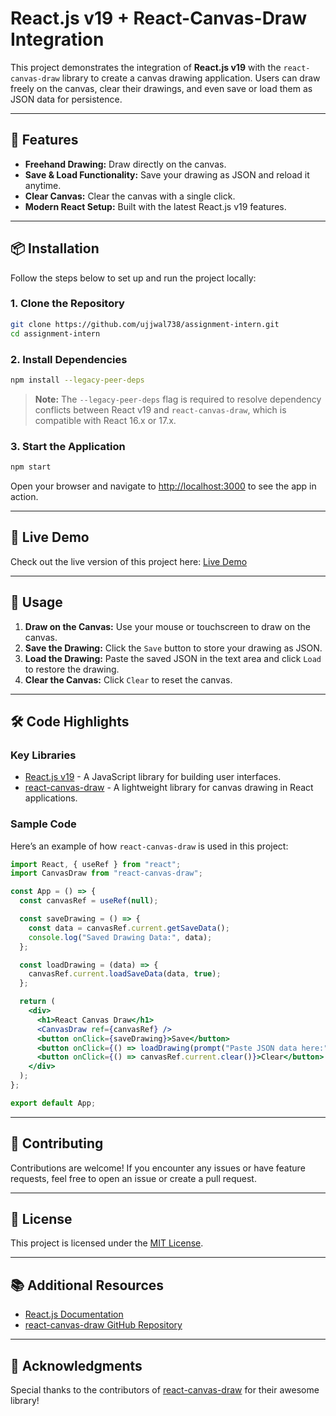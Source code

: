 # React.js v19 + React-Canvas-Draw Integration

This project demonstrates the integration of **React.js v19** with the `react-canvas-draw` library to create a canvas drawing application. Users can draw freely on the canvas, clear their drawings, and even save or load them as JSON data for persistence.

---

## 🚀 Features

- **Freehand Drawing:** Draw directly on the canvas.
- **Save & Load Functionality:** Save your drawing as JSON and reload it anytime.
- **Clear Canvas:** Clear the canvas with a single click.
- **Modern React Setup:** Built with the latest React.js v19 features.

---

## 📦 Installation

Follow the steps below to set up and run the project locally:

### 1. Clone the Repository

```bash
git clone https://github.com/ujjwal738/assignment-intern.git
cd assignment-intern
```

### 2. Install Dependencies

```bash
npm install --legacy-peer-deps
```

> **Note:** The `--legacy-peer-deps` flag is required to resolve dependency conflicts between React v19 and `react-canvas-draw`, which is compatible with React 16.x or 17.x.

### 3. Start the Application

```bash
npm start
```

Open your browser and navigate to [http://localhost:3000](http://localhost:3000) to see the app in action.

---

## 🔗 Live Demo

Check out the live version of this project here: [Live Demo](https://ujjwal738.github.io/Mascan/)

---

## 🔧 Usage

1. **Draw on the Canvas:** Use your mouse or touchscreen to draw on the canvas.
2. **Save the Drawing:** Click the `Save` button to store your drawing as JSON.
3. **Load the Drawing:** Paste the saved JSON in the text area and click `Load` to restore the drawing.
4. **Clear the Canvas:** Click `Clear` to reset the canvas.

---

## 🛠️ Code Highlights

### **Key Libraries**

- [React.js v19](https://react.dev/) - A JavaScript library for building user interfaces.
- [react-canvas-draw](https://github.com/embiem/react-canvas-draw) - A lightweight library for canvas drawing in React applications.

### **Sample Code**

Here’s an example of how `react-canvas-draw` is used in this project:

```jsx
import React, { useRef } from "react";
import CanvasDraw from "react-canvas-draw";

const App = () => {
  const canvasRef = useRef(null);

  const saveDrawing = () => {
    const data = canvasRef.current.getSaveData();
    console.log("Saved Drawing Data:", data);
  };

  const loadDrawing = (data) => {
    canvasRef.current.loadSaveData(data, true);
  };

  return (
    <div>
      <h1>React Canvas Draw</h1>
      <CanvasDraw ref={canvasRef} />
      <button onClick={saveDrawing}>Save</button>
      <button onClick={() => loadDrawing(prompt("Paste JSON data here:"))}>Load</button>
      <button onClick={() => canvasRef.current.clear()}>Clear</button>
    </div>
  );
};

export default App;
```

---

## 🤝 Contributing

Contributions are welcome! If you encounter any issues or have feature requests, feel free to open an issue or create a pull request.

---

## 📝 License

This project is licensed under the [MIT License](LICENSE).

---

## 📚 Additional Resources

- [React.js Documentation](https://react.dev/)
- [react-canvas-draw GitHub Repository](https://github.com/embiem/react-canvas-draw)

---

## 🙌 Acknowledgments

Special thanks to the contributors of [react-canvas-draw](https://github.com/embiem/react-canvas-draw) for their awesome library!
